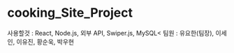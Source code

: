 # cooking_Site_Project
사용할것 : React, Node.js, 외부 API, Swiper.js, MySQL<
팀원 : 유요한(팀장), 이세인, 이유진, 황순욱, 박우현
